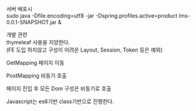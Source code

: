서버 배포시\
sudo java -Dfile.encoding=utf8 -jar -Dspring.profiles.active=product lms-0.0.1-SNAPSHOT.jar &


개발 관련\
thymeleaf 사용을 지양한다.\
(FE 도입 하지않고 구성이 어려운 Layout, Session, Token 등은 예외)

GetMapping 페이지 이동

PostMapping 비동기 호출

페이지 진입 후 모든 Dom 구성은 비동기로 호출

Javascript는 es6기반 class기반으로 진행한다.